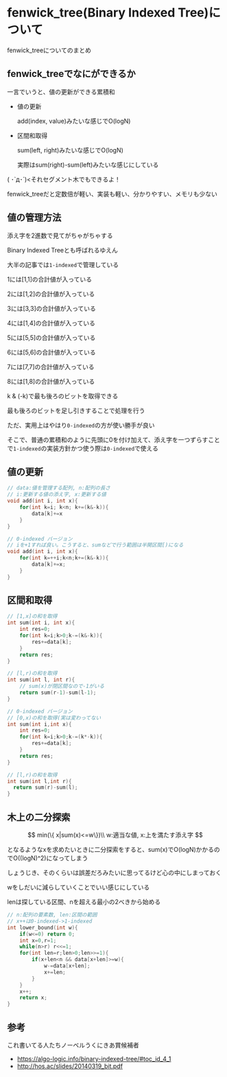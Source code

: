 # fenwick_tree(Binary Indexed Tree)について

fenwick_treeについてのまとめ



## fenwick_treeでなにができるか

一言でいうと、値の更新ができる累積和

- 値の更新

  add(index, value)みたいな感じでO(logN)

- 区間和取得

  sum(left, right)みたいな感じでO(logN)

  実際はsum(right)-sum(left)みたいな感じにしている



( ･`д･´)<それセグメント木でもできるよ！

fenwick_treeだと定数倍が軽い、実装も軽い、分かりやすい、メモリも少ない



## 値の管理方法

添え字を2進数で見てがちゃがちゃする

Binary Indexed Treeとも呼ばれるゆえん

大半の記事では`1-indexed`で管理している



1には[1,1]の合計値が入っている

2には[1,2]の合計値が入っている

3には[3,3]の合計値が入っている

4には[1,4]の合計値が入っている

5には[5,5]の合計値が入っている

6には[5,6]の合計値が入っている

7には[7,7]の合計値が入っている

8には[1,8]の合計値が入っている



k & (-k)で最も後ろのビットを取得できる

最も後ろのビットを足し引きすることで処理を行う



ただ、実用上はやはり`0-indexed`の方が使い勝手が良い

そこで、普通の累積和のように先頭に0を付け加えて、添え字を一つずらすことで`1-indexed`の実装方針かつ使う際は`0-indexed`で使える



## 値の更新

```cpp
// data:値を管理する配列, n:配列の長さ
// i:更新する値の添え字, x:更新する値
void add(int i, int x){
    for(int k=i; k<n; k+=(k&-k)){
        data[k]+=x
    }
}

// 0-indexed バージョン
// iを+1すれば良い。こうすると、sumなどで行う範囲は半開区間[)になる
void add(int i, int x){
    for(int k=++i;k<n;k+=(k&-k)){
        data[k]+=x;
    }
}
```



## 区間和取得

```cpp
// [1,x]の和を取得
int sum(int i, int x){
    int res=0;
    for(int k=i;k>0;k-=(k&-k)){
        res+=data[k];
    }
    return res;
}

// [l,r)の和を取得
int sum(int l, int r){
    // sum(x)が閉区間なので-1がいる
    return sum(r-1)-sum(l-1);
}

// 0-indexed バージョン
// [0,x)の和を取得(実は変わってない
int sum(int i,int x){
    int res=0;
    for(int k=i;k>0;k-=(k*-k)){
        res+=data[k];
    }
    return res;
}

// [l,r)の和を取得
int sum(int l,int r){
  return sum(r)-sum(l);
}
```



## 木上の二分探索

$$
min(\{ x|sum(x)<=w\})\\
w:適当な値, x:上を満たす添え字
$$

となるようなxを求めたいときに二分探索をすると、sum(x)でO(logN)かかるのでO((logN)^2)になってしまう

しょうじき、そのくらいは誤差だろみたいに思ってるけど心の中にしまっておく



wをしだいに減らしていくことでいい感じにしている

lenは探している区間、nを超える最小の2べきから始める



```cpp
// n:配列の要素数, len:区間の範囲
// x++は0-indexed->1-indexed
int lower_bound(int w){
    if(w<=0) return 0;
    int x=0,r=1;
    while(n>r) r<<=1;
    for(int len=r;len>0;len>>=1){
        if(x+len<n && data[x+len]>=w){
            w-=data[x+len];
            x+=len;
        }
    }
    x++;
    return x;
}
```





## 参考

これ書いてる人たちノーベルうくにきあ賞候補者

- https://algo-logic.info/binary-indexed-tree/#toc_id_4_1
- http://hos.ac/slides/20140319_bit.pdf

